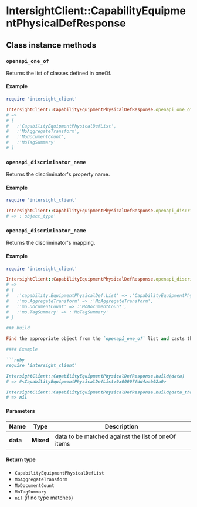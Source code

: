 # IntersightClient::CapabilityEquipmentPhysicalDefResponse

## Class instance methods

### `openapi_one_of`

Returns the list of classes defined in oneOf.

#### Example

```ruby
require 'intersight_client'

IntersightClient::CapabilityEquipmentPhysicalDefResponse.openapi_one_of
# =>
# [
#   :'CapabilityEquipmentPhysicalDefList',
#   :'MoAggregateTransform',
#   :'MoDocumentCount',
#   :'MoTagSummary'
# ]
```

### `openapi_discriminator_name`

Returns the discriminator's property name.

#### Example

```ruby
require 'intersight_client'

IntersightClient::CapabilityEquipmentPhysicalDefResponse.openapi_discriminator_name
# => :'object_type'
```

### `openapi_discriminator_name`

Returns the discriminator's mapping.

#### Example

```ruby
require 'intersight_client'

IntersightClient::CapabilityEquipmentPhysicalDefResponse.openapi_discriminator_mapping
# =>
# {
#   :'capability.EquipmentPhysicalDef.List' => :'CapabilityEquipmentPhysicalDefList',
#   :'mo.AggregateTransform' => :'MoAggregateTransform',
#   :'mo.DocumentCount' => :'MoDocumentCount',
#   :'mo.TagSummary' => :'MoTagSummary'
# }

### build

Find the appropriate object from the `openapi_one_of` list and casts the data into it.

#### Example

```ruby
require 'intersight_client'

IntersightClient::CapabilityEquipmentPhysicalDefResponse.build(data)
# => #<CapabilityEquipmentPhysicalDefList:0x00007fdd4aab02a0>

IntersightClient::CapabilityEquipmentPhysicalDefResponse.build(data_that_doesnt_match)
# => nil
```

#### Parameters

| Name | Type | Description |
| ---- | ---- | ----------- |
| **data** | **Mixed** | data to be matched against the list of oneOf items |

#### Return type

- `CapabilityEquipmentPhysicalDefList`
- `MoAggregateTransform`
- `MoDocumentCount`
- `MoTagSummary`
- `nil` (if no type matches)

